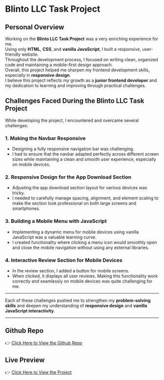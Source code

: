 # Blinto LLC Task Project

## Personal Overview

Working on the **Blinto LLC Task Project** was a very enriching experience for me.  
Using only **HTML**, **CSS**, and **vanilla JavaScript**, I built a responsive, user-friendly website.  
Throughout the development process, I focused on writing clean, organized code and maintaining a mobile-first design approach.  
Overall, this project helped me sharpen my frontend development skills, especially in **responsive design**.  
I believe this project reflects my growth as a **junior frontend developer** and my dedication to learning and improving through practical challenges.

## Challenges Faced During the Blinto LLC Task Project

While developing the project, I encountered and overcame several challenges:

### 1. Making the Navbar Responsive
- Designing a fully responsive navigation bar was challenging.
- I had to ensure that the navbar adapted perfectly across different screen sizes while maintaining a clean and smooth user experience, especially on mobile devices.

### 2. Responsive Design for the App Download Section
- Adjusting the app download section layout for various devices was tricky.
- I needed to carefully manage spacing, alignment, and element scaling to make the section look professional on both large screens and smartphones.

### 3. Building a Mobile Menu with JavaScript
- Implementing a dynamic menu for mobile devices using vanilla JavaScript was a valuable learning curve.
- I created functionality where clicking a menu icon would smoothly open and close the mobile navigation without using any external libraries.

### 4. Interactive Review Section for Mobile Devices
- In the review section, I added a button for mobile screens.
- When clicked, it displays all user reviews. Making this functionality work correctly and seamlessly on mobile devices was quite challenging for me.

---

Each of these challenges pushed me to strengthen my **problem-solving skills** and deepen my understanding of **responsive design** and **vanilla JavaScript interactivity**.

---

## Github Repo

👉 [Click Here to View the Github Repo](https://github.com/sujoy-dam/Blinto-LLC-task-project)

## Live Preview

👉 [Click Here to View the Project](https://sujoy-dam.github.io/Blinto-LLC-task-project)



